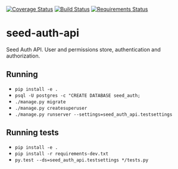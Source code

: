 [![Coverage Status](https://coveralls.io/repos/github/praekelt/seed-auth-api/badge.svg?branch=develop)](https://coveralls.io/github/praekelt/seed-auth-api?branch=develop)
[![Build Status](https://travis-ci.org/praekelt/seed-auth-api.svg?branch=develop)](https://travis-ci.org/praekelt/seed-auth-api)
[![Requirements Status](https://requires.io/github/praekelt/seed-auth-api/requirements.svg?branch=feature%2Fissue-2-create-django-skeleton)](https://requires.io/github/praekelt/seed-auth-api/requirements/?branch=feature%2Fissue-2-create-django-skeleton)

# seed-auth-api
Seed Auth API. User and permissions store, authentication and authorization.

## Running

 * `pip install -e .`
 * `psql -U postgres -c "CREATE DATABASE seed_auth;`
 * `./manage.py migrate`
 * `./manage.py createsuperuser`
 * `./manage.py runserver --settings=seed_auth_api.testsettings`

## Running tests

 * `pip install -e .`
 * `pip install -r requirements-dev.txt`
 * `py.test --ds=seed_auth_api.testsettings */tests.py`
